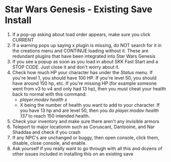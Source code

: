 # Star Wars Genesis - Existing Save Install

1. If a pop-up asking about load order appears, make sure you click CURRENT
2. If a warning pops up saying x plugin is missing, do NOT search for it in the creations menu and CONTINUE loading without it. These are redundant plugins that have been integrated into Star Wars Genesis
3. If you see a popup as soon as you load in about SKK Fast Start and a STOP CODE. Just close it and don't worry about it.
4. Check how much HP your character has under the _Status_ menu. If you're level 1, you should have 100 HP. If you're level 50, you should have around 150 hp, etc. If you're missing HP (for example someone went from v3 to v4 and only had 13 hp), then you must cheat your health back to normal with this command:<br />
   - _player.modav health x_ <br />
   - X being the number of health you want to add to your character. If you have 13 hp and are level 50, then you do _player.modav health 137_ to reach 150 intended health.
5. Check your inventory and make sure there aren't any invisible armors
6. Teleport to major locationm such as Coruscant, Dantooine, and Nar Shaddaa and check if you crash
7. If any NPC's are unchanged or buggy, then open console, click them, disable, close console, and enable.
8. Ask yourself if you really want to go through with all this and dozens of other issues included in installing this on an existing save
